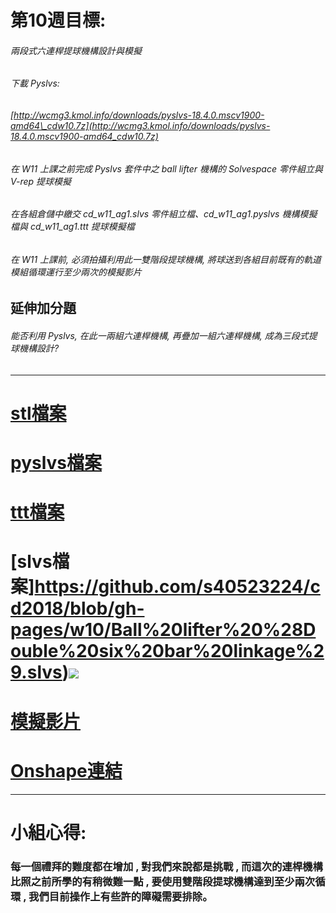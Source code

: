 # 第10週目標:

###### 兩段式六連桿提球機構設計與模擬

###### 下載 Pyslvs:

###### [http://wcmg3.kmol.info/downloads/pyslvs-18.4.0.mscv1900-amd64\_cdw10.7z](http://wcmg3.kmol.info/downloads/pyslvs-18.4.0.mscv1900-amd64_cdw10.7z)

###### 在 W11 上課之前完成 Pyslvs 套件中之 ball lifter 機構的 Solvespace 零件組立與 V-rep 提球模擬

###### 在各組倉儲中繳交 cd\_w11\_ag1.slvs 零件組立檔、cd\_w11\_ag1.pyslvs 機構模擬檔與 cd\_w11\_ag1.ttt 提球模擬檔

###### 在 W11 上課前, 必須拍攝利用此一雙階段提球機構, 將球送到各組目前既有的軌道模組循環運行至少兩次的模擬影片

## 延伸加分題

###### 能否利用 Pyslvs, 在此一兩組六連桿機構, 再疊加一組六連桿機構, 成為三段式提球機構設計?

---

# [stl檔案](https://github.com/s40523224/cd2018/blob/gh-pages/w10/loli2.stl)

# [pyslvs檔案](https://github.com/s40523224/cd2018/blob/gh-pages/w10/Ball%20lifter%20%28Double%20six%20bar%20linkage%29.pyslvs)
# [ttt檔案](https://github.com/s40523224/cd2018/blob/gh-pages/w10/loli.ttt)

# [slvs檔案]https://github.com/s40523224/cd2018/blob/gh-pages/w10/Ball%20lifter%20%28Double%20six%20bar%20linkage%29.slvs)![](/assets/40523210-2.png)

# [模擬影片](https://youtu.be/scFy8bWZDGo)

# [Onshape連結](https://cad.onshape.com/documents/cf4a247f0cd69c8487ea2f28/w/ab9b8749f98f35e1e76b6a2e/e/c33665786050a14012d67d2a)

---

# 小組心得:

### 每一個禮拜的難度都在增加 , 對我們來說都是挑戰 , 而這次的連桿機構比照之前所學的有稍微難一點 , 要使用雙階段提球機構達到至少兩次循環 , 我們目前操作上有些許的障礙需要排除。

###



